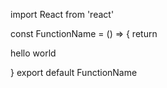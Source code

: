 import React from 'react'

const FunctionName = () => {
    return <p>hello world</p>
}
export default FunctionName
